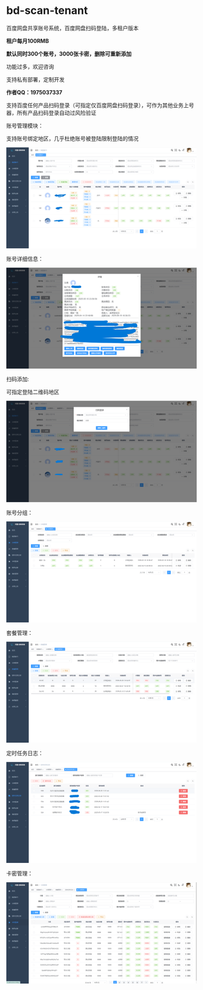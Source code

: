 # bd-scan-tenant
百度网盘共享账号系统，百度网盘扫码登陆，多租户版本

**租户每月100RMB**

**默认同时300个账号，3000张卡密，删除可重新添加**

功能过多，欢迎咨询

支持私有部署，定制开发

**作者QQ：1975037337**

支持百度任何产品扫码登录（可指定仅百度网盘扫码登录），可作为其他业务上号器，所有产品扫码登录自动过风险验证

账号管理模块：

支持账号绑定地区，几乎杜绝账号被登陆限制登陆的情况

![account](./系统截图/account.png)

账号详细信息：

![账号详情](./系统截图/账号详情.png)



扫码添加:

可指定登陆二维码地区

![扫码添加](./系统截图/扫码添加.png)



账号分组：

![group](./系统截图/group.png)





套餐管理：

![package](./系统截图/package.png)



定时任务日志：

![quartzLog](./系统截图/quartzLog.png)



卡密管理：

![secretKey](./系统截图/secretKey.png)
